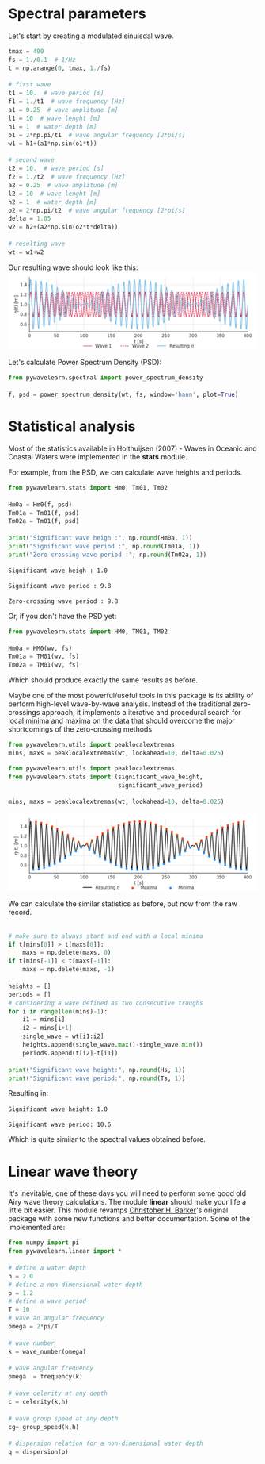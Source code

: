 
# Spectral parameters

Let's start by creating a modulated sinuisdal wave.

```python
tmax = 400
fs = 1./0.1  # 1/Hz
t = np.arange(0, tmax, 1./fs)

# first wave
t1 = 10.  # wave period [s]
f1 = 1./t1  # wave frequency [Hz]
a1 = 0.25  # wave amplitude [m]
l1 = 10  # wave lenght [m]
h1 = 1  # water depth [m]
o1 = 2*np.pi/t1  # wave angular frequency [2*pi/s]
w1 = h1+(a1*np.sin(o1*t))

# second wave
t2 = 10.  # wave period [s]
f2 = 1./t2  # wave frequency [Hz]
a2 = 0.25  # wave amplitude [m]
l2 = 10  # wave lenght [m]
h2 = 1  # water depth [m]
o2 = 2*np.pi/t2  # wave angular frequency [2*pi/s]
delta = 1.05
w2 = h2+(a2*np.sin(o2*t*delta))

# resulting wave
wt = w1+w2
```

Our resulting wave should look like this:
![](image/linwave.png)

Let's calculate Power Spectrum Density (PSD):

```python
from pywavelearn.spectral import power_spectrum_density

f, psd = power_spectrum_density(wt, fs, window='hann', plot=True)
```

# Statistical analysis

Most of the statistics available in Holthuijsen (2007) - Waves in Oceanic
and Coastal Waters were implemented in the **stats** module.

For example, from the PSD, we can calculate wave heights and periods.

```python
from pywavelearn.stats import Hm0, Tm01, Tm02

Hm0a = Hm0(f, psd)
Tm01a = Tm01(f, psd)
Tm02a = Tm01(f, psd)

print("Significant wave heigh :", np.round(Hm0a, 1))
print("Significant wave period :", np.round(Tm01a, 1))
print("Zero-crossing wave period :", np.round(Tm02a, 1))
```
```Significant wave heigh : 1.0```

```Significant wave period : 9.8```

```Zero-crossing wave period : 9.8```


Or, if you don't have the PSD yet:

```python
from pywavelearn.stats import HM0, TM01, TM02

Hm0a = HM0(wv, fs)
Tm01a = TM01(wv, fs)
Tm02a = TM01(wv, fs)
```

Which should produce exactly the same results as before.

Maybe one of the most powerful/useful tools in this package is its ability
of perform high-level wave-by-wave analysis. Instead of the traditional
zero-crossings approach, it implements a iterative and procedural search for
local minima and maxima on the data that should overcome the major shortcomings
of the zero-crossing methods

```python
from pywavelearn.utils import peaklocalextremas
mins, maxs = peaklocalextremas(wt, lookahead=10, delta=0.025)
```


```python
from pywavelearn.utils import peaklocalextremas
from pywavelearn.stats import (significant_wave_height,
                               significant_wave_period)

mins, maxs = peaklocalextremas(wt, lookahead=10, delta=0.025)
```
![](image/wavebywave.png)

We can calculate the similar statistics as before, but now from the
raw record.

```python

# make sure to always start and end with a local minima
if t[mins[0]] > t[maxs[0]]:
    maxs = np.delete(maxs, 0)
if t[mins[-1]] < t[maxs[-1]]:
    maxs = np.delete(maxs, -1)

heights = []
periods = []
# considering a wave defined as two consecutive troughs
for i in range(len(mins)-1):
    i1 = mins[i]
    i2 = mins[i+1]
    single_wave = wt[i1:i2]
    heights.append(single_wave.max()-single_wave.min())
    periods.append(t[i2]-t[i1])

print("Significant wave height:", np.round(Hs, 1))
print("Significant wave period:", np.round(Ts, 1))
```

Resulting in:

```Significant wave height: 1.0```

```Significant wave period: 10.6```

Which is quite similar to the spectral values obtained before.


# Linear wave theory

It's inevitable, one of these days you will need to perform some good old Airy
wave theory calculations. The module **linear** should make your life a little
bit easier. This module revamps  [Christoher H. Barker](https://github.com/ChrisBarker-NOAA/wave_utils)'s original package with
some new functions and better documentation. Some of the implemented are:

```python
from numpy import pi
from pywavelearn.linear import *

# define a water depth
h = 2.0
# define a non-dimensional water depth
p = 1.2
# define a wave period
T = 10
# wave an angular frequency
omega = 2*pi/T

# wave number
k = wave_number(omega)

# wave angular frequency
omega  = frequency(k)

# wave celerity at any depth
c = celerity(k,h)

# wave group speed at any depth
cg= group_speed(k,h)

# dispersion relation for a non-dimensional water depth
q = dispersion(p)
```
